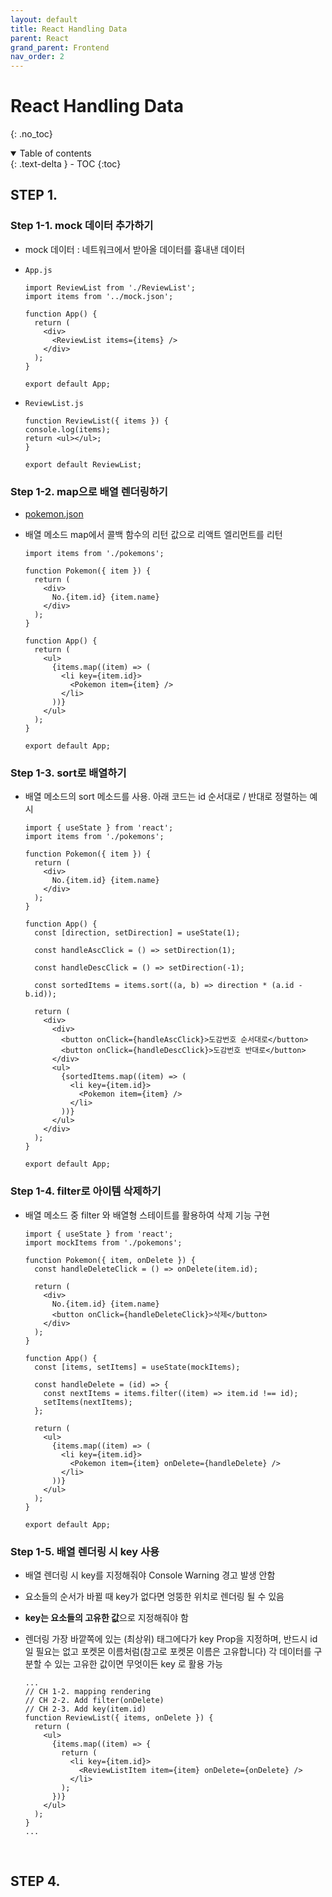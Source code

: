 ```yaml
---
layout: default
title: React Handling Data
parent: React
grand_parent: Frontend
nav_order: 2
---
```


# React Handling Data
{: .no_toc}

<details open markdown="block">
  <summary>
    Table of contents
  </summary>
  {: .text-delta }
- TOC
{:toc}
</details>
<!------------------------------------ STEP ------------------------------------>

## STEP 1. 

### Step 1-1. mock 데이터 추가하기

- mock 데이터 : 네트워크에서 받아올 데이터를 흉내낸 데이터

* `App.js`

  ```react
  import ReviewList from './ReviewList';
  import items from '../mock.json';

  function App() {
    return (
      <div>
        <ReviewList items={items} />
      </div>
    );
  }

  export default App;
  ```

* `ReviewList.js`

  ```react
  function ReviewList({ items }) {
  console.log(items);
  return <ul></ul>;
  }

  export default ReviewList;
  ```

### Step 1-2. map으로 배열 렌더링하기

* [pokemon.json](https://bakey-api.codeit.kr/api/files/resource?root=static&seqId=5035&directory=pokemons.json&name=pokemons.json)
* 배열 메소드 map에서 콜백 함수의 리턴 값으로 리액트 엘리먼트를 리턴

  ```react
  import items from './pokemons';

  function Pokemon({ item }) {
    return (
      <div>
        No.{item.id} {item.name}
      </div>
    );
  }

  function App() {
    return (
      <ul>
        {items.map((item) => (
          <li key={item.id}>
            <Pokemon item={item} />
          </li>
        ))}
      </ul>
    );
  }
  
  export default App;
  ```

### Step 1-3. sort로 배열하기

* 배열 메소드의 sort 메소드를 사용. 아래 코드는 id 순서대로 / 반대로 정렬하는 예시

  ```react
  import { useState } from 'react';
  import items from './pokemons';

  function Pokemon({ item }) {
    return (
      <div>
        No.{item.id} {item.name}
      </div>
    );
  }

  function App() {
    const [direction, setDirection] = useState(1);

    const handleAscClick = () => setDirection(1);

    const handleDescClick = () => setDirection(-1);

    const sortedItems = items.sort((a, b) => direction * (a.id - b.id));

    return (
      <div>
        <div>
          <button onClick={handleAscClick}>도감번호 순서대로</button>
          <button onClick={handleDescClick}>도감번호 반대로</button>
        </div>
        <ul>
          {sortedItems.map((item) => (
            <li key={item.id}>
              <Pokemon item={item} />
            </li>
          ))}
        </ul>
      </div>
    );
  }

  export default App;
  ```

### Step 1-4. filter로 아이템 삭제하기

* 배열 메소드 중 filter 와 배열형 스테이트를 활용하여 삭제 기능 구현

  ```react
  import { useState } from 'react';
  import mockItems from './pokemons';

  function Pokemon({ item, onDelete }) {
    const handleDeleteClick = () => onDelete(item.id);

    return (
      <div>
        No.{item.id} {item.name}
        <button onClick={handleDeleteClick}>삭제</button>
      </div>
    );
  }

  function App() {
    const [items, setItems] = useState(mockItems);

    const handleDelete = (id) => {
      const nextItems = items.filter((item) => item.id !== id);
      setItems(nextItems);
    };

    return (
      <ul>
        {items.map((item) => (
          <li key={item.id}>
            <Pokemon item={item} onDelete={handleDelete} />
          </li>
        ))}
      </ul>
    );
  }

  export default App;
  ```

### Step 1-5. 배열 렌더링 시 key 사용

* 배열 렌더링 시 key를 지정해줘야 Console Warning 경고 발생 안함
* 요소들의 순서가 바뀔 때 key가 없다면 엉뚱한 위치로 렌더링 될 수 있음
* **key는 요소들의 고유한 값**으로 지정해줘야 함
* 렌더링 가장 바깥쪽에 있는 (최상위) 태그에다가 key Prop을 지정하며, 반드시 id 일 필요는 없고 포켓몬 이름처럼(참고로 포켓몬 이름은 고유합니다) 각 데이터를 구분할 수 있는 고유한 값이면 무엇이든 key 로 활용 가능


  ```react
  ...
  // CH 1-2. mapping rendering
  // CH 2-2. Add filter(onDelete)
  // CH 2-3. Add key(item.id)
  function ReviewList({ items, onDelete }) {
    return (
      <ul>
        {items.map((item) => {
          return (
            <li key={item.id}>
              <ReviewListItem item={item} onDelete={onDelete} />
            </li>
          );
        })}
      </ul>
    );
  }
  ...
  ```


<br> 

<!------------------------------------ STEP ------------------------------------>
## STEP 4. 

<br>

<!------------------------------------ STEP ------------------------------------>
